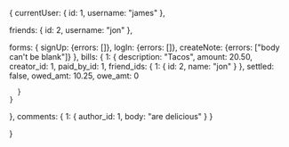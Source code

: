 {
  currentUser: {
    id: 1,
    username: "james"
  },

  friends: {
    id: 2,
    username: "jon"
  },

  forms: {
    signUp: {errors: []},
    logIn: {errors: []},
    createNote: {errors: ["body can't be blank"]}
  },
  bills: {
    1: {
      description: "Tacos",
      amount: 20.50,
      creator_id: 1,
      paid_by_id: 1,
      friend_ids: {
        1: {
          id: 2,
          name: "jon"
        }
      },
      settled: false,
      owed_amt: 10.25,
      owe_amt: 0

      }
    }
  },
  comments: {
    1: {
      author_id: 1,
      body: "are delicious"
    }
  }

}
